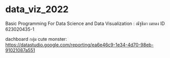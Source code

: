 # data_viz_2022
Basic Programming For Data Science and Data Visualization : ณัฐธิดา เมยดง ID 623020435-1

dachboard กลุ่ม cute monster: https://datastudio.google.com/reporting/ea6e46c9-1e34-4d70-98eb-91021087a551
